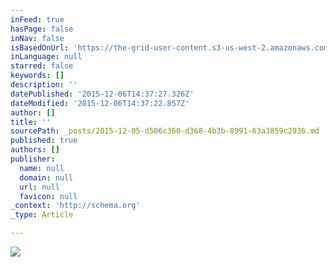 ```yaml
---
inFeed: true
hasPage: false
inNav: false
isBasedOnUrl: 'https://the-grid-user-content.s3-us-west-2.amazonaws.com/0e99fc54-0e65-42c3-8cb5-b8a6b433d56d.png'
inLanguage: null
starred: false
keywords: []
description: ''
datePublished: '2015-12-06T14:37:27.326Z'
dateModified: '2015-12-06T14:37:22.857Z'
author: []
title: ''
sourcePath: _posts/2015-12-05-d506c360-d368-4b3b-8991-63a3859c2936.md
published: true
authors: []
publisher:
  name: null
  domain: null
  url: null
  favicon: null
_context: 'http://schema.org'
_type: Article

---
```

![](https://s3-us-west-2.amazonaws.com/the-grid-img/p/11db54130f5c0ab6ad498fbafeb18c7520bf8de2.png)